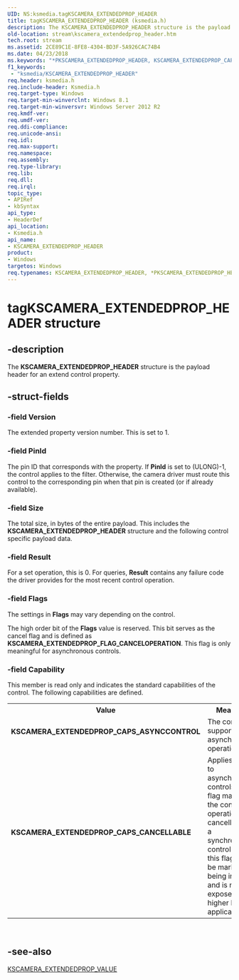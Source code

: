 ```yaml
---
UID: NS:ksmedia.tagKSCAMERA_EXTENDEDPROP_HEADER
title: tagKSCAMERA_EXTENDEDPROP_HEADER (ksmedia.h)
description: The KSCAMERA_EXTENDEDPROP_HEADER structure is the payload header for an extend control property.
old-location: stream\kscamera_extendedprop_header.htm
tech.root: stream
ms.assetid: 2CE89C1E-8FE8-4304-BD3F-5A926CAC74B4
ms.date: 04/23/2018
ms.keywords: "*PKSCAMERA_EXTENDEDPROP_HEADER, KSCAMERA_EXTENDEDPROP_CAPS_ASYNCCONTROL, KSCAMERA_EXTENDEDPROP_CAPS_CANCELLABLE, KSCAMERA_EXTENDEDPROP_HEADER, KSCAMERA_EXTENDEDPROP_HEADER structure [Streaming Media Devices], PKSCAMERA_EXTENDEDPROP_HEADER, PKSCAMERA_EXTENDEDPROP_HEADER structure pointer [Streaming Media Devices], ksmedia/KSCAMERA_EXTENDEDPROP_HEADER, ksmedia/PKSCAMERA_EXTENDEDPROP_HEADER, stream.kscamera_extendedprop_header, tagKSCAMERA_EXTENDEDPROP_HEADER"
f1_keywords:
 - "ksmedia/KSCAMERA_EXTENDEDPROP_HEADER"
req.header: ksmedia.h
req.include-header: Ksmedia.h
req.target-type: Windows
req.target-min-winverclnt: Windows 8.1
req.target-min-winversvr: Windows Server 2012 R2
req.kmdf-ver: 
req.umdf-ver: 
req.ddi-compliance: 
req.unicode-ansi: 
req.idl: 
req.max-support: 
req.namespace: 
req.assembly: 
req.type-library: 
req.lib: 
req.dll: 
req.irql: 
topic_type:
- APIRef
- kbSyntax
api_type:
- HeaderDef
api_location:
- Ksmedia.h
api_name:
- KSCAMERA_EXTENDEDPROP_HEADER
product:
- Windows
targetos: Windows
req.typenames: KSCAMERA_EXTENDEDPROP_HEADER, *PKSCAMERA_EXTENDEDPROP_HEADER
---
```


# tagKSCAMERA_EXTENDEDPROP_HEADER structure


## -description


The <b>KSCAMERA_EXTENDEDPROP_HEADER</b> structure is the payload header for an extend control property.


## -struct-fields




### -field Version

The extended property version number. This is set to 1.


### -field PinId

The pin ID that corresponds with the property.  If <b>PinId</b> is set to (ULONG)-1, the control applies to the filter.  Otherwise, the camera driver must route this control to the corresponding pin when that pin is created (or if already available).


### -field Size

The total size, in bytes of the entire payload. This includes the <b>KSCAMERA_EXTENDEDPROP_HEADER</b> structure and the following control specific payload data.


### -field Result

For a set operation, this is 0.  For queries, <b>Result</b> contains any failure code the driver provides for the most recent control operation.


### -field Flags

The settings in <b>Flags</b> may vary depending on the control.

The high order bit of the <b>Flags</b> value is reserved.  This bit serves as the cancel flag and is defined as <b>KSCAMERA_EXTENDEDPROP_FLAG_CANCELOPERATION</b>.  This flag is only meaningful for asynchronous controls.


### -field Capability

This member is read only and indicates the standard capabilities of the control. The following capabilities are defined.

<table>
<tr>
<th>Value</th>
<th>Meaning</th>
</tr>
<tr>
<td width="40%"><a id="KSCAMERA_EXTENDEDPROP_CAPS_ASYNCCONTROL"></a><a id="kscamera_extendedprop_caps_asynccontrol"></a><dl>
<dt><b>KSCAMERA_EXTENDEDPROP_CAPS_ASYNCCONTROL</b></dt>
</dl>
</td>
<td width="60%">
The control supports asynchronous operation.

</td>
</tr>
<tr>
<td width="40%"><a id="KSCAMERA_EXTENDEDPROP_CAPS_CANCELLABLE"></a><a id="kscamera_extendedprop_caps_cancellable"></a><dl>
<dt><b>KSCAMERA_EXTENDEDPROP_CAPS_CANCELLABLE</b></dt>
</dl>
</td>
<td width="60%">
Applies only to asynchronous controls. This flag marks the control operation as cancellable. If a synchronous control sets this flag, it is be marked as being invalid and is not exposed to higher level applications.

</td>
</tr>
</table>
 


## -see-also




<a href="https://docs.microsoft.com/windows-hardware/drivers/ddi/ksmedia/ns-ksmedia-tagkscamera_extendedprop_value">KSCAMERA_EXTENDEDPROP_VALUE</a>
 

 


